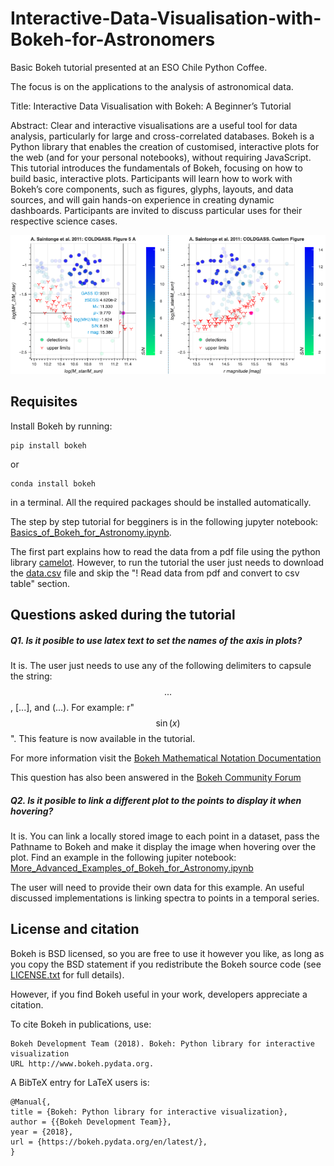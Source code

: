 # Interactive-Data-Visualisation-with-Bokeh-for-Astronomers
Basic Bokeh tutorial presented at an ESO Chile Python Coffee. 

The focus is on the applications to the analysis of astronomical data.

Title: 
Interactive Data Visualisation with Bokeh: A Beginner’s Tutorial
 
Abstract:
Clear and interactive visualisations are a useful tool for data analysis, particularly for large and cross-correlated databases. Bokeh is a Python library that enables the creation of customised, interactive plots for the web (and for your personal notebooks), without requiring JavaScript. This tutorial introduces the fundamentals of Bokeh, focusing on how to build basic, interactive plots. Participants will learn how to work with Bokeh’s core components, such as figures, glyphs, layouts, and data sources, and will gain hands-on experience in creating dynamic dashboards. Participants are invited to discuss particular uses for their respective science cases.

![](Basic_Interactive_Plot.png)

## Requisites

Install Bokeh by running:

```
pip install bokeh
```

or

```
conda install bokeh
```

in a terminal. All the required packages should be installed automatically.

The step by step tutorial for begginers is in the following jupyter notebook: [Basics_of_Bokeh_for_Astronomy.ipynb](Basics_of_Bokeh_for_Astronomy.ipynb). 

The first part explains how to read the data from a pdf file using the python library [camelot](https://camelot-py.readthedocs.io/en/master/). However, to run the tutorial the user just needs to download the [data.csv](data.csv) file and skip the "! Read data from pdf and convert to csv table" section.

## Questions asked during the tutorial

##### Q1. Is it posible to use latex text to set the names of the axis in plots?

It is. The user just needs to use any of the following delimiters to capsule the string: $$...$$, \[...\], and \(...\). For example: r"$$\sin(x)$$". This feature is now available in the tutorial.

For more information visit the [Bokeh Mathematical Notation Documentation](https://docs.bokeh.org/en/latest/docs/user_guide/styling/mathtext.html#ug-styling-mathtext)

This question has also been answered in the [Bokeh Community Forum](https://discourse.bokeh.org/t/legend-with-latex-or-imageurl/9160)

##### Q2. Is it posible to link a different plot to the points to display it when hovering?

It is. You can link a locally stored image to each point in a dataset, pass the Pathname to Bokeh and make it display the image when hovering over the plot. Find an example in the following jupiter notebook: [More_Advanced_Examples_of_Bokeh_for_Astronomy.ipynb](More_Advanced_Examples_of_Bokeh_for_Astronomy)

The user will need to provide their own data for this example. An useful discussed implementations is linking spectra to points in a temporal series. 

## License and citation
Bokeh is BSD licensed, so you are free to use it however you like, as long as you copy the BSD statement if you redistribute the Bokeh source code (see [LICENSE.txt](https://github.com/bokeh/bokeh/blob/1.1.0/LICENSE.txt) for full details).

However, if you find Bokeh useful in your work, developers appreciate a citation.

To cite Bokeh in publications, use:
```
Bokeh Development Team (2018). Bokeh: Python library for interactive visualization
URL http://www.bokeh.pydata.org.
```
A BibTeX entry for LaTeX users is:

```
@Manual{,
title = {Bokeh: Python library for interactive visualization},
author = {{Bokeh Development Team}},
year = {2018},
url = {https://bokeh.pydata.org/en/latest/},
}
```
